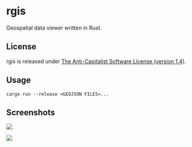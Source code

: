 # rgis

Geospatial data viewer written in Rust.

## License

rgis is released under [The Anti-Capitalist Software License (version 1.4)](https://anticapitalist.software/).

## Usage

```
cargo run --release <GEOJSON FILES>...
```

## Screenshots

![](https://i.imgur.com/t0ybDWq.png)

![](https://i.imgur.com/cRqvmsd.png)
